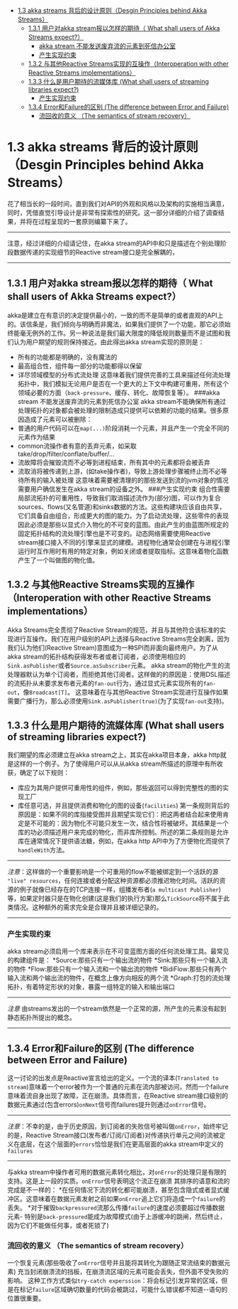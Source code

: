 <!-- TOC -->

- [1.3 akka streams 背后的设计原则（Desgin Principles behind Akka Streams）](#13-akka-streams-背后的设计原则desgin-principles-behind-akka-streams)
  - [1.3.1 用户对akka stream报以怎样的期待（ What shall users of Akka Streams expect?）](#131-用户对akka-stream报以怎样的期待-what-shall-users-of-akka-streams-expect)
    - [akka stream 不能发送废弃流的元素到死信办公室](#akka-stream-不能发送废弃流的元素到死信办公室)
    - [产生实现约束](#产生实现约束)
  - [1.3.2 与其他Reactive Streams实现的互操作（Interoperation with other Reactive Streams implementations）](#132-与其他reactive-streams实现的互操作interoperation-with-other-reactive-streams-implementations)
  - [1.3.3 什么是用户期待的流媒体库  (What shall users of streaming libraries expect?)](#133-什么是用户期待的流媒体库-what-shall-users-of-streaming-libraries-expect)
    - [产生实现约束](#产生实现约束)
  - [1.3.4 Error和Failure的区别  (The difference between Error and Failure)](#134-error和failure的区别-the-difference-between-error-and-failure)
    - [流回收的意义 （The semantics of stream recovery）](#流回收的意义-the-semantics-of-stream-recovery)

<!-- /TOC -->

# 1.3 akka streams 背后的设计原则（Desgin Principles behind Akka Streams）
花了相当长的一段时间，直到我们对API的外观和风格以及架构的实施相当满意，同时，凭借直觉引导设计是非常有探索性的研究。这一部分详细的介绍了调查结果，并将在过程呈现的一套原则编纂下来了。

___
注意，经过详细的介绍请记住，在akka stream的API中和只是描述在个别处理阶段数据传递的实现细节的Reactive stream接口是完全解耦的，
___

## 1.3.1 用户对akka stream报以怎样的期待（ What shall users of Akka Streams expect?）
akka是建立在有意识的决定提供最小的，一致的而不是简单的或者直观的API上的。该信条是，我们倾向与明确而非魔法，如果我们提供了一个功能，那它必须始终能毫无例外的工作。另一种说法是我们最大限度的降低规则数量而不是试图和我们认为用户期望的规则保持接近。由此得出akka stream实现的原则是：
* 所有的功能都是明确的，没有魔法的
* 最高组合性，组件每一部分的功能都得以保留
* 详尽领域模型的分布式流处理
这意味着我们提供完善的工具来描述任何流处理拓扑中，我们模拟无论用户是否在一个更大的上下文中构建可重用，所有这个领域必要的方面（`back-pressure`、缓存、转化、故障恢复等）。
###akka stream 不能发送废弃流的元素到死信办公室
akka stream不能确保所有通过处理拓扑的对象都会被处理的限制造成只提供可以依赖的功能的结果。很多原因造成了元素可以被删除：
* 普通的用户代码可以在`map(...)`阶段消耗一个元素，并且产生一个完全不同的元素作为结果
* common流操作者有意的丢弃元素，如采取take/drop/filter/conflate/buffer/...
* 流故障将会摧毁流而不必等到进程结束，所有其中的元素都将会被丢弃
* 流取消将被传递到上游，(如take操作者)，导致上游处理步骤被终止而不必等待所有的输入被处理
这意味着需要被清理的的那些发送到流的jvm对象的情况需要用户确信发生在akka stream的设备之外。
###产生实现约束
组合性需要局部流拓扑的可重用性，导致我们取消描述流作为(部分)图，可以作为复合sources、flows(又名管道)和sinks数据的方法。这些构建块应该自由共享，它们具备自由组合，形成更大的图的能力。为了启动流处理，这些零件的表现因此必须是那些以显式介入物化的不可变的蓝图。由此产生的由蓝图所规定的固定拓扑结构的流处理引擎也是不可变的。动态网络需要使用Reactive stream接口接入不同的引擎来显式的建模。进程物化通常会创建在与进程引擎运行时互作用时有用的特定对象，例如关闭或者提取指标。这意味着物化函数产生了一个叫做图的物化值。

## 1.3.2 与其他Reactive Streams实现的互操作（Interoperation with other Reactive Streams implementations）

Akka Streams完全贯彻了Reactive Stream的规范，并且与其他符合该标准的实现进行互操作。我们在用户级别的API上选择与Reactive Streams完全剥离，因为我们认为他们(Reactive Stream)意图成为一种SPI而非面向最终用户。为了从akka stream的拓扑结构获得发布者或者订阅者，必须使用相应的`Sink.asPublisher`或者`Source.asSubscriber`元素。
akka stream的物化产生的流处理器默认为单个订阅者，而拒绝其他订阅者。这样做的的原因是：使用DSL描述的流拓扑从未要求发布者元素的`fan-out`行为，通过显式元素实现所有的`fan-out`，像`Broadcast[T]`。
这意味着在与其他Reactive Stream实现进行互操作如果需要广播行为，那么必须使用`Sink.asPublisher(true)`(为了实现`fan-out`支持)。

## 1.3.3 什么是用户期待的流媒体库  (What shall users of streaming libraries expect?)
我们期望的库必须建立在akka stream之上，其实在akka项目本身，akka http就是这样的一个例子。为了使得用户可以从从akka stream所描述的原理中有所收获，确定了以下规则：
* 库应为其用户提供可重用性的组件，例如，那些返回可以得到完整性的图的实现工厂
* 库任意可选，并且提供消费和物化的图的设备(`facilities`)
第一条规则背后的原因是：如果不同的库指接受图并且期望实现它们：把这两者结合起来使用肯定是不可能的：因为物化不可能只发生一次，结合性将被破坏。其结果是一个库的功必须描述用户来完成的物化，而非库所控制。所述的第二条规则是允许库在通常情况下提供语法糖，例如，在akka http API中为了方便物化而提供了`handleWith`方法。

___
*注意*：这样做的一个重要影响是一个可重用的flow不能被绑定到一个活跃的源
`"live" resources`，任何连接或者分配这种资源都必须推迟物化时间。活跃的资源的例子就像已经存在的TCP连接一样，组播发布者(`a multicast Publisher`)等，如果定时器只是在物化创建(这是我们的执行方案)那么`TickSource`将不属于此类情况。这种额外的需求完全是合理并且被详细记录的。
___

### 产生实现约束
akka stream必须启用一个库来表示在不可变蓝图方面的任何流处理工具。最常见的构建组件是：
*Source:那些只有一个输出流的物件
*Sink:那些只有一个输入流的物件
*Flow:那些只有一个输入流和一个输出流的物件
*BidiFlow:那些只有两个输入流和两个输出流的物件，在概念上像方向相反的两个流
*Graph:打包的流处理拓扑，有着特定形状的对象，暴露一组特定的输入和输出端口

___
*注意* 由streams发出的一个stream依然是一个正常的源，所产生的元素没有起到静态拓扑所提出的概念。
___

## 1.3.4 Error和Failure的区别  (The difference between Error and Failure)
这一讨论的出发点是Reactive宣言给出的定义。一个流的译本(`Translated to stream`)意味着一个error被作为一个普通的元素在流内部被访问，然而一个failure意味着流自身出现了故障，正在崩溃。具体而言，在Reactive stream接口级别的数据元素通过(包含errors)`onNext`信号而failures提升则通过`onError`信号。

___
*注意*：不幸的是，由于历史原因，到订阅者的失败信号被叫做`onError`，始终牢记的是，Reactive Stream接口(发布者/订阅/订阅者)对传递执行单元之间的流被定义在底层，在这个层面的`errors`恰恰是我们在更高层面的akka stream中定义的`failures`
___
与akka stream中操作者可用的数据元素转化相比，对`onError`的处理只是有限的支持。这是上一段的实质。`onError`信号表明这个流正在崩溃
其排序的语意和流的完成是不一样的：
*在任何情况下流的转化都可能崩溃，甚至包含隐式或者显式缓冲区。这意味着在数据元素发射之前如果`onError`追上它们将造成一个`failure`的丢失。
*对于摧毁`backpressured`流那么传播`failure`的速度必须要超过传播数据元素-
特别是`back-pressured`能成为故障模式(由于上游缓冲的跳闸，然后终止，因为它们不能做任何事，或者死锁了)


### 流回收的意义 （The semantics of stream recovery）
一个恢复元素(那些吸收了`onError`信号并且能将其转化为跟随正常流结束的数据元素)
充当封闭崩溃流的挡板，在崩溃流区域的元素可能会丢失，但外面不受失败的影响。
这种工作方式类似`try-catch experssion`：将会标记引发异常的区域，但是在标记`failure`区域确切数量的代码会被跳过，可能什么错误都不知道--语句的位置很重要。